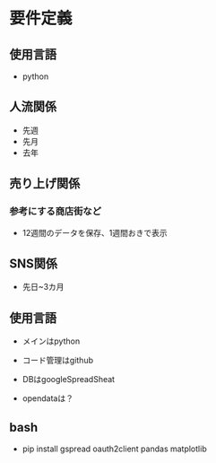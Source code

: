 # 要件定義

## 使用言語

- python

## 人流関係

- 先週
- 先月
- 去年

## 売り上げ関係

### 参考にする商店街など

- 12週間のデータを保存、1週間おきで表示

## SNS関係

- 先日~3カ月

## 使用言語

- メインはpython

- コード管理はgithub

- DBはgoogleSpreadSheat

- opendataは？

## bash
- pip install gspread oauth2client pandas matplotlib